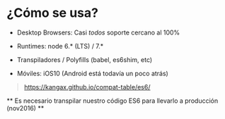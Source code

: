 # ¿Cómo se usa?

* Desktop Browsers: Casi _todos_ soporte cercano al 100%

* Runtimes: node 6.&#42; (LTS) / 7.&#42;

* Transpiladores / Polyfills (babel, es6shim, etc)

* Móviles: iOS10 (Android está todavía un poco atrás)

 > https://kangax.github.io/compat-table/es6/

** Es necesario transpilar nuestro código ES6 para llevarlo a producción (nov2016) **